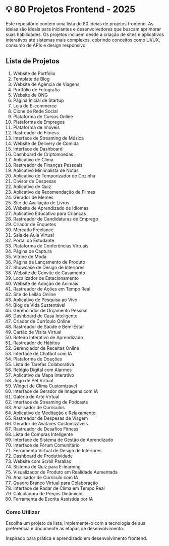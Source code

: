 # **💡 80 Projetos Frontend - 2025**

Este repositório contém uma lista de 80 ideias de projetos frontend. As ideias são ideais para iniciantes e desenvolvedores que buscam aprimorar suas habilidades. Os projetos incluem desde a criação de sites e aplicativos interativos até sistemas mais complexos, cobrindo conceitos como UI/UX, consumo de APIs e design responsivo.

## **Lista de Projetos**

1. Website de Portfólio  
2. Template de Blog  
3. Website de Agência de Viagens  
4. Portfólio de Fotografia  
5. Website de ONG  
6. Página Inicial de Startup  
7. Loja de E-commerce  
8. Clone de Rede Social  
9. Plataforma de Cursos Online  
10. Plataforma de Empregos  
11. Plataforma de Imóveis  
12. Rastreador de Fitness  
13. Interface de Streaming de Música  
14. Website de Delivery de Comida  
15. Interface de Dashboard  
16. Dashboard de Criptomoedas  
17. Aplicativo de Clima  
18. Rastreador de Finanças Pessoais  
19. Aplicativo Minimalista de Notas  
20. Aplicativo de Temporizador de Cozinha  
21. Divisor de Despesas  
22. Aplicativo de Quiz  
23. Aplicativo de Recomendação de Filmes  
24. Gerador de Memes  
25. Site de Avaliação de Livros  
26. Website de Aprendizado de Idiomas  
27. Aplicativo Educativo para Crianças  
28. Rastreador de Candidaturas de Emprego  
29. Criador de Enquetes  
30. Mercado Freelance  
31. Sala de Aula Virtual  
32. Portal do Estudante  
33. Plataforma de Conferências Virtuais  
34. Página de Captura  
35. Vitrine de Moda  
36. Página de Lançamento de Produto  
37. Showcase de Design de Interiores  
38. Website de Convite de Casamento  
39. Localizador de Estacionamento  
40. Website de Adoção de Animais  
41. Rastreador de Ações em Tempo Real  
42. Site de Leilão Online  
43. Aplicativo de Pesquisa ao Vivo  
44. Blog de Vida Sustentável  
45. Gerenciador de Orçamento Pessoal  
46. Dashboard de Casa Inteligente  
47. Criador de Currículo Online  
48. Rastreador de Saúde e Bem-Estar  
49. Cartão de Visita Virtual  
50. Roteiro Interativo de Aprendizado  
51. Rastreador de Hábitos  
52. Gerenciador de Receitas Online  
53. Interface de Chatbot com IA  
54. Plataforma de Doações  
55. Lista de Tarefas Colaborativa  
56. Relógio Digital com Alarmes  
57. Aplicativo de Mapa Interativo  
58. Jogo de Pet Virtual  
59. Widget de Clima Customizável  
60. Interface de Gerador de Imagens com IA  
61. Galeria de Arte Virtual  
62. Interface de Streaming de Podcasts  
63. Analisador de Currículos  
64. Aplicativo de Meditação e Relaxamento  
65. Rastreador de Despesas de Viagem  
66. Gerador de Avatares Customizáveis  
67. Rastreador de Desafios Fitness  
68. Lista de Compras Inteligente  
69. Interface de Sistema de Gestão de Aprendizado  
70. Interface de Fórum Comunitário  
71. Ferramenta Virtual de Design de Interiores  
72. Dashboard de Produtividade  
73. Website com Scroll Parallax  
74. Sistema de Quiz para E-learning  
75. Visualizador de Produto em Realidade Aumentada  
76. Analisador de Currículo com IA  
77. Quadro Branco Virtual para Colaboração  
78. Interface de Radar de Clima em Tempo Real  
79. Calculadora de Preços Dinâmicos  
80. Ferramenta de Escrita Assistida por IA  

### **Como Utilizar**
Escolha um projeto da lista, implemente-o com a tecnologia de sua preferência e documente as etapas de desenvolvimento.

Inspirado para prática e aprendizado em desenvolvimento frontend.
